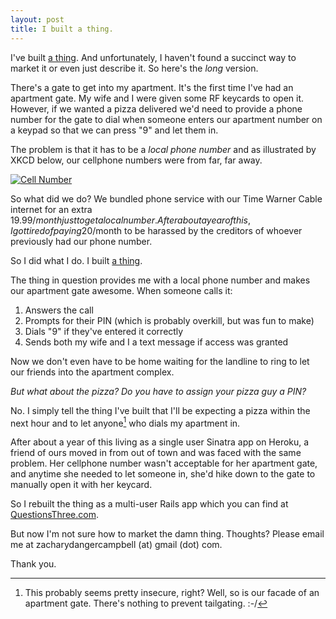 ```yaml
---
layout: post
title: I built a thing.
---
```


I've built [a thing][Q3]. And unfortunately, I haven't found a succinct way to market it or even just describe it. So here's the *long* version.

There's a gate to get into my apartment. It's the first time I've had an apartment gate. My wife and I were given some RF keycards to open it. However, if we wanted a pizza delivered we'd need to provide a phone number for the gate to dial when someone enters our apartment number on a keypad so that we can press "9" and let them in.

The problem is that it has to be a *local phone number* and as illustrated by XKCD below, our cellphone numbers were from far, far away.

[![Cell Number](http://imgs.xkcd.com/comics/cell_number.png)][xkcd]

So what did we do? We bundled phone service with our Time Warner Cable internet for an extra 19.99$/month just to get a local number. After about a year of this, I got tired of paying 20$/month to be harassed by the creditors of whoever previously had our phone number.

So I did what I do. I built [a thing](Q3).

The thing in question provides me with a local phone number and makes our apartment gate awesome. When someone calls it:

1. Answers the call
2. Prompts for their PIN (which is probably overkill, but was fun to make)
3. Dials "9" if they've entered it correctly
4. Sends both my wife and I a text message if access was granted

Now we don't even have to be home waiting for the landline to ring to let our friends into the apartment complex.

*But what about the pizza? Do you have to assign your pizza guy a PIN?*

No. I simply tell the thing I've built that I'll be expecting a pizza within the next hour and to let anyone[^1] who dials my apartment in.

After about a year of this living as a single user Sinatra app on Heroku, a friend of ours moved in from out of town and was faced with the same problem. Her cellphone number wasn't acceptable for her apartment gate, and anytime she needed to let someone in, she'd hike down to the gate to manually open it with her keycard.

So I rebuilt the thing as a multi-user Rails app which you can find at [QuestionsThree.com][q3].

But now I'm not sure how to market the damn thing. Thoughts? Please email me at zacharydangercampbell (at) gmail (dot) com.

Thank you.

[xkcd]: http://xkcd.com/1129/
[Q3]: https://questionsthree.com
[me]: mailto:zacharydangercampbell@gmail.com

[^1]: This probably seems pretty insecure, right? Well, so is our facade of an apartment gate. There's nothing to prevent tailgating. :-/